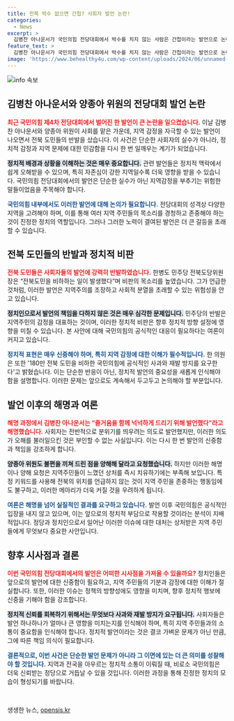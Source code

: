```yaml
---
title: 전북 박수 없으면 간첩? 사회자 발언 논란!
categories:
  - News
excerpt: >
  김병찬 아나운서가 국민의힘 전당대회에서 박수를 치지 않는 사람은 간첩이라는 발언으로 논란에 휘말렸다. 양종아 위원도 전북 발언으로 비판받자 사과했지만, 지역 비하 논란은 걷잡을 수 없이 확산되고 있다.
feature_text: >
  김병찬 아나운서가 국민의힘 전당대회에서 박수를 치지 않는 사람은 간첩이라는 발언으로 논란에 휘말렸다. 양종아 위원도 전북 발언으로 비판받자 사과했지만, 지역 비하 논란은 걷잡을 수 없이 확산되고 있다.
image: 'https://www.behealthy4u.com/wp-content/uploads/2024/06/unnamed-file.png'
---
```


<p><img src="https://www.behealthy4u.com/wp-content/uploads/2024/06/unnamed-file.png" alt="info 속보" /></p>

<h2 data-ke-size="size26">김병찬 아나운서와 양종아 위원의 전당대회 발언 논란</h2>

<p data-ke-size="size16"><b><span style="color: #ee2323;">최근 국민의힘 제4차 전당대회에서 벌어진 한 발언이 큰 논란을 일으켰습니다.</span></b> 이날 김병찬 아나운서와 양종아 위원이 사회를 맡은 가운데, 지역 감정을 자극할 수 있는 발언이 나오면서 전북 도민들의 반발을 샀습니다. 이 사건은 단순한 사회자의 실수가 아니라, 정치적 감정과 지역 문제에 대한 민감함을 다시 한 번 일깨우는 계기가 되었습니다.</p>

<p data-ke-size="size16"><b><span style="background-color: #21538527;">정치적 배경과 상황을 이해하는 것은 매우 중요합니다.</span></b> 관련 발언들은 정치적 맥락에서 쉽게 오해받을 수 있으며, 특히 자존심이 강한 지역일수록 더욱 영향을 받을 수 있습니다. 국민의힘 전당대회에서의 발언은 단순한 실수가 아닌 지역감정을 부추기는 위험한 말들이었음을 주목해야 합니다.</p>

<p data-ke-size="size16"><b><span style="color: #1a5490;">국민의힘 내부에서도 이러한 발언에 대해 논의가 필요합니다.</span></b> 전당대회의 성격상 다양한 지역을 고려해야 하며, 이를 통해 여러 지역 주민들의 목소리를 경청하고 존중해야 하는 것이 진정한 정치의 역할입니다. 그러나 그러한 노력이 결여된 발언은 더 큰 갈등을 초래할 수 있습니다.</p>

<h2 data-ke-size="size26">전북 도민들의 반발과 정치적 비판</h2>

<p data-ke-size="size16"><b><span style="color: #ee2323;">전북 도민들은 사회자들의 발언에 강력히 반발하였습니다.</span></b> 한병도 민주당 전북도당위원장은 “전북도민을 비하하는 일이 발생했다”며 비판의 목소리를 높였습니다. 그가 언급한 것처럼, 이러한 발언은 지역주의를 조장하고 사회적 분열을 초래할 수 있는 위험성을 안고 있습니다.</p>

<p data-ke-size="size16"><b><span style="background-color: #21538527;">정치인으로서 발언의 책임을 다하지 않은 것은 매우 심각한 문제입니다.</span></b> 민주당의 반발은 지역주민의 감정을 대표하는 것이며, 이러한 정치적 비판은 향후 정치적 방향 설정에 영향을 미칠 수 있습니다. 본 사안에 대해 국민의힘의 공식적인 대응이 필요하다는 여론이 커지고 있습니다.</p>

<p data-ke-size="size16"><b><span style="color: #1a5490;">정치적 표현은 매우 신중해야 하며, 특히 지역 감정에 대한 이해가 필수적입니다.</span></b> 한 의원은 또한 '180만 전북 도민을 비하한 국민의힘에 공식적인 사과와 재발 방지를 요구한다'고 밝혔습니다. 이는 단순한 반응이 아닌, 정치적 발언의 중요성을 새롭게 인식해야 함을 설명합니다. 이러한 문제는 앞으로도 계속해서 두고두고 논의해야 할 부분입니다.</p>

<h2 data-ke-size="size26">발언 이후의 해명과 여론</h2>

<p data-ke-size="size16"><b><span style="color: #ee2323;">해명 과정에서 김병찬 아나운서는 “즐거움을 함께 넉넉하게 드리기 위해 발언했다”라고 해명했습니다.</span></b> 사회자는 전반적으로 분위기를 띄우려는 의도로 발언했지만, 이러한 의도가 오해를 불러일으킨 것은 부인할 수 없는 사실입니다. 이는 다시 한 번 발언의 신중함과 책임을 강조하게 합니다.</p>

<p data-ke-size="size16"><b><span style="background-color: #21538527;">양종아 위원도 불편을 끼쳐 드린 점을 양해해 달라고 요청했습니다.</span></b> 하지만 이러한 해명이나 양해 요청은 지역주민들이 느꼈던 상처를 즉시 치유하기에는 부족해 보입니다. 특정 키워드를 사용해 전북의 위치를 언급하지 않는 것이 지역 주민을 존중하는 행동임에도 불구하고, 이러한 메아리가 더욱 커질 것을 우려하게 됩니다.</p>

<p data-ke-size="size16"><b><span style="color: #1a5490;">여론은 해명을 넘어 실질적인 결과를 요구하고 있습니다.</span></b> 발언 이후 국민의힘은 공식적인 입장을 내지 않고 있으며, 이는 앞으로의 정치적 부담으로 작용할 것이라는 분석이 지배적입니다. 정당과 정치인으로서 일어난 이러한 이슈에 대한 대처는 상처받은 지역 주민들에게 무엇보다 중요한 사안입니다.</p>

<h2 data-ke-size="size26">향후 시사점과 결론</h2>

<p data-ke-size="size16"><b><span style="color: #ee2323;">이번 국민의힘 전당대회에서의 발언은 어떠한 시사점을 가져올 수 있을까요?</span></b> 정치인들은 앞으로의 발언에 대한 신중함이 필요하고, 지역 주민들의 기분과 감정에 대한 이해가 절실합니다. 또한, 이러한 이슈는 정책의 방향성에도 영향을 미치며, 향후 정치적 행보에 신중을 기해야 함을 강조합니다.</p>

<p data-ke-size="size16"><b><span style="background-color: #21538527;">정치적 신뢰를 회복하기 위해서는 무엇보다 사과와 재발 방지가 요구됩니다.</span></b> 사회자들은 발언 하나하나가 얼마나 큰 영향을 미치는지를 인식해야 하며, 특히 지역 주민들과의 소통이 중요함을 인식해야 합니다. 정치적 발언이라는 것은 결코 가벼운 문제가 아닌 만큼, 그에 따른 책임 의식이 필요합니다.</p>

<p data-ke-size="size16"><b><span style="color: #1a5490;">결론적으로, 이번 사건은 단순한 발언 문제가 아니라 그 이면에 있는 더 큰 의미를 성찰해야 할 것입니다.</span></b> 지역과 전국을 아우르는 정치적 소통이 이뤄질 때, 비로소 국민의힘은 더욱 신뢰받는 정당으로 거듭날 수 있을 것입니다. 이러한 과정을 통해 진정한 정치의 모습이 형성되기를 바랍니다.</p>

<p data-ke-size="size16">&nbsp;</p>
생생한 뉴스, <a href="https://opensis.kr" rel="dofollow">opensis.kr</a>


